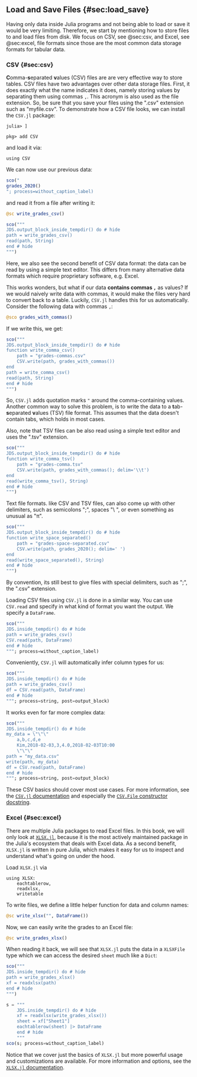 ## Load and Save Files {#sec:load_save}

Having only data inside Julia programs and not being able to load or save it would be very limiting.
Therefore, we start by mentioning how to store files to and load files from disk.
We focus on CSV, see @sec:csv, and Excel, see @sec:excel, file formats since those are the most common data storage formats for tabular data.

### CSV {#sec:csv}

**C**omma-**s**eparated **v**alues (CSV) files are are very effective way to store tables.
CSV files have two advantages over other data storage files.
First, it does exactly what the name indicates it does, namely storing values by separating them using commas `,`.
This acronym is also used as the file extension.
So, be sure that you save your files using the ".csv" extension such as "myfile.csv".
To demonstrate how a CSV file looks, we can install the `CSV.jl` package:

```
julia> ]

pkg> add CSV
```

and load it via:

```
using CSV
```

We can now use our previous data:

```jl
sco("
grades_2020()
"; process=without_caption_label)
```

and read it from a file after writing it:

```jl
@sc write_grades_csv()
```

```jl
sco("""
JDS.output_block_inside_tempdir() do # hide
path = write_grades_csv()
read(path, String)
end # hide
""")
```

Here, we also see the second benefit of CSV data format: the data can be read by using a simple text editor.
This differs from many alternative data formats which require proprietary software, e.g. Excel.

This works wonders, but what if our data **contains commas `,`** as values?
If we would naively write data with commas, it would make the files very hard to convert back to a table.
Luckily, `CSV.jl` handles this for us automatically.
Consider the following data with commas `,`:

```jl
@sco grades_with_commas()
```

If we write this, we get:

```jl
sco("""
JDS.output_block_inside_tempdir() do # hide
function write_comma_csv()
    path = "grades-commas.csv"
    CSV.write(path, grades_with_commas())
end
path = write_comma_csv()
read(path, String)
end # hide
""")
```

So, `CSV.jl` adds quotation marks `"` around the comma-containing values.
Another common way to solve this problem, is to write the data to a **t**ab-**s**eparated **v**alues (TSV) file format.
This assumes that the data doesn't contain tabs, which holds in most cases.

Also, note that TSV files can be also read using a simple text editor and uses the ".tsv" extension.

```jl
sco("""
JDS.output_block_inside_tempdir() do # hide
function write_comma_tsv()
    path = "grades-comma.tsv"
    CSV.write(path, grades_with_commas(); delim='\\t')
end
read(write_comma_tsv(), String)
end # hide
""")
```

Text file formats. like CSV and TSV files, can also come up with other delimiters, such as semicolons ";", spaces "\ ", or even something as unusual as "π".

```jl
sco("""
JDS.output_block_inside_tempdir() do # hide
function write_space_separated()
    path = "grades-space-separated.csv"
    CSV.write(path, grades_2020(); delim=' ')
end
read(write_space_separated(), String)
end # hide
""")
```

By convention, its still best to give files with special delimiters, such as ";", the ".csv" extension.

Loading CSV files using `CSV.jl` is done in a similar way.
You can use `CSV.read` and specify in what kind of format you want the output.
We specify a `DataFrame`.

```jl
sco("""
JDS.inside_tempdir() do # hide
path = write_grades_csv()
CSV.read(path, DataFrame)
end # hide
"""; process=without_caption_label)
```

Conveniently, `CSV.jl` will automatically infer column types for us:

```jl
sco("""
JDS.inside_tempdir() do # hide
path = write_grades_csv()
df = CSV.read(path, DataFrame)
end # hide
"""; process=string, post=output_block)
```

It works even for far more complex data:

```jl
sco("""
JDS.inside_tempdir() do # hide
my_data = \"\"\"
    a,b,c,d,e
    Kim,2018-02-03,3,4.0,2018-02-03T10:00
    \"\"\"
path = "my_data.csv"
write(path, my_data)
df = CSV.read(path, DataFrame)
end # hide
"""; process=string, post=output_block)
```

These CSV basics should cover most use cases.
For more information, see the [`CSV.jl` documentation](https://csv.juliadata.org/stable) and especially the [`CSV.File` constructor docstring](https://csv.juliadata.org/stable/#CSV.File).

### Excel {#sec:excel}

There are multiple Julia packages to read Excel files.
In this book, we will only look at [`XLSX.jl`](https://github.com/felipenoris/XLSX.jl), because it is the most actively maintained package in the Julia's ecosystem that deals with Excel data.
As a second benefit, `XLSX.jl` is written in pure Julia, which makes it easy for us to inspect and understand what's going on under the hood.

Load `XLSX.jl` via

```
using XLSX:
    eachtablerow,
    readxlsx,
    writetable
```

To write files, we define a little helper function for data and column names:

```jl
@sc write_xlsx("", DataFrame())
```

Now, we can easily write the grades to an Excel file:

```jl
@sc write_grades_xlsx()
```

When reading it back, we will see that `XLSX.jl` puts the data in a `XLSXFile` type which we can access the desired `sheet` much like a `Dict`:

```jl
sco("""
JDS.inside_tempdir() do # hide
path = write_grades_xlsx()
xf = readxlsx(path)
end # hide
""")
```

```jl
s = """
    JDS.inside_tempdir() do # hide
    xf = readxlsx(write_grades_xlsx())
    sheet = xf["Sheet1"]
    eachtablerow(sheet) |> DataFrame
    end # hide
    """
sco(s; process=without_caption_label)
```

Notice that we cover just the basics of `XLSX.jl` but more powerful usage and customizations are available.
For more information and options, see the [`XLSX.jl` documentation](https://felipenoris.github.io/XLSX.jl/stable/).
